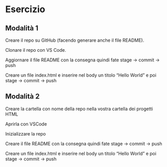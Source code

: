 # Esercizio

## Modalità 1

Creare il repo su GitHub (facendo generare anche il file README).

Clonare il repo con VS Code.

Aggiornare il file README con la consegna  quindi fate  stage -> commit -> push

Creare un file index.html e inserire nel body un titolo “Hello World” e poi  stage -> commit -> push

## Modalità 2

Creare la cartella con nome della repo nella vostra cartella dei progetti HTML

Aprirla con VSCode

Inizializzare la repo

Creare il file README con la consegna quindi fate  stage -> commit -> push

Creare un file index.html e inserire nel body un titolo “Hello World” e poi  stage -> commit -> push

